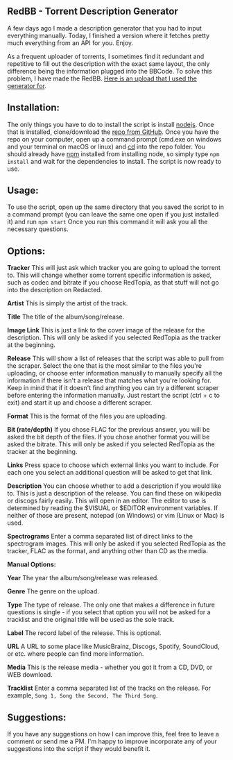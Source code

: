 ## **RedBB - Torrent Description Generator**

A few days ago I made a description generator that you had to input everything manually. Today, I finished a version where it fetches pretty much everything from an API for you. Enjoy.

As a frequent uploader of torrents, I sometimes find it redundant and repetitive to fill out the description with the exact same layout, the only difference being the information plugged into the BBCode. To solve this problem, I have made the RedBB. [Here is an upload that I used the generator for](https://redtopia.xyz/torrents/lunar-vacation-swell-2018-web-flac.9101).


## **Installation:**
The only things you have to do to install the script is install [nodejs](https://nodejs.org). Once that is installed, clone/download the [repo from GitHub](https://github.com/redxtech/RedBB). Once you have the repo on your computer, open up a command prompt (cmd.exe on windows and your terminal on macOS or linux) and [cd](https://www.digitalcitizen.life/command-prompt-how-use-basic-commands) into the repo folder. You should already have [npm](https://npmjs.org) installed from installing node, so simply type `npm install` and wait for the dependencies to install. The script is now ready to use.


## **Usage:**
To use the script, open up the same directory that you saved the script to in a command prompt (you can leave the same one open if you just installed it) and run `npm start` Once you run this command it will ask you all the necessary questions.


## **Options:**

**Tracker**
This will just ask which tracker you are going to upload the torrent to. This will change whether some torrent specific information is asked, such as codec and bitrate if you choose RedTopia, as that stuff will not go into the description on Redacted.

**Artist**
This is simply the artist of the track.

**Title**
The title of the album/song/release.

**Image Link**
This is just a link to the cover image of the release for the description. This will only be asked if you selected RedTopia as the tracker at the beginning.

**Release**
This will show a list of releases that the script was able to pull from the scraper. Select the one that is the most similar to the files you're uploading, or choose enter information manually to manually specify all the information if there isn't a release that matches what you're looking for. Keep in mind that if it doesn't find anything you can try a different scraper before entering the information manually. Just restart the script (ctrl + c to exit) and start it up and choose a different scraper.

**Format**
This is the format of the files you are uploading.

**Bit (rate/depth)**
If you chose FLAC for the previous answer, you will be asked the bit depth of the files. If you chose another format you will be asked the bitrate. This will only be asked if you selected RedTopia as the tracker at the beginning.

**Links**
Press space to choose which external links you want to include. For each one you select an additional question will be asked to get that link.

**Description**
You can choose whether to add a description if you would like to. This is just a description of the release. You can find these on wikipedia or discogs fairly easily. This will open in an editor. The editor to use is determined by reading the $VISUAL or $EDITOR environment variables. If neither of those are present, notepad (on Windows) or vim (Linux or Mac) is used.

**Spectrograms**
Enter a comma separated list of direct links to the spectrogram images. This will only be asked if you selected RedTopia as the tracker, FLAC as the format, and anything other than CD as the media.

**Manual Options:**

**Year**
The year the album/song/release was released.

**Genre**
The genre on the upload.

**Type**
The type of release. The only one that makes a difference in future questions is single - if you select that option you will not be asked for a tracklist and the original title will be used as the sole track.

**Label**
The record label of the release. This is optional.

**URL**
A URL to some place like MusicBrainz, Discogs, Spotify, SoundCloud, or etc. where people can find more information.

**Media**
This is the release media - whether you got it from a CD, DVD, or WEB download.

**Tracklist**
Enter a comma separated list of the tracks on the release. For example, `Song 1, Song the Second, The Third Song`.

## **Suggestions:**
If you have any suggestions on how I can improve this, feel free to leave a comment or send me a PM. I'm happy to improve incorporate any of your suggestions into the script if they would benefit it.